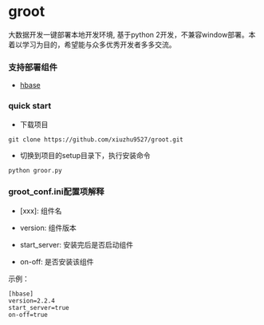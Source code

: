 
# groot

大数据开发一键部署本地开发环境, 基于python 2开发，不兼容window部署。本着以学习为目的，希望能与众多优秀开发者多多交流。

### 支持部署组件

* [hbase](doc/hbase.md)


### quick start

* 下载项目
```
git clone https://github.com/xiuzhu9527/groot.git
```

* 切换到项目的setup目录下，执行安装命令

```
python groor.py
```

### groot_conf.ini配置项解释

* \[xxx\]: 组件名

* version: 组件版本

* start_server: 安装完后是否启动组件

* on-off: 是否安装该组件 

示例：
```
[hbase]
version=2.2.4
start_server=true
on-off=true
```

